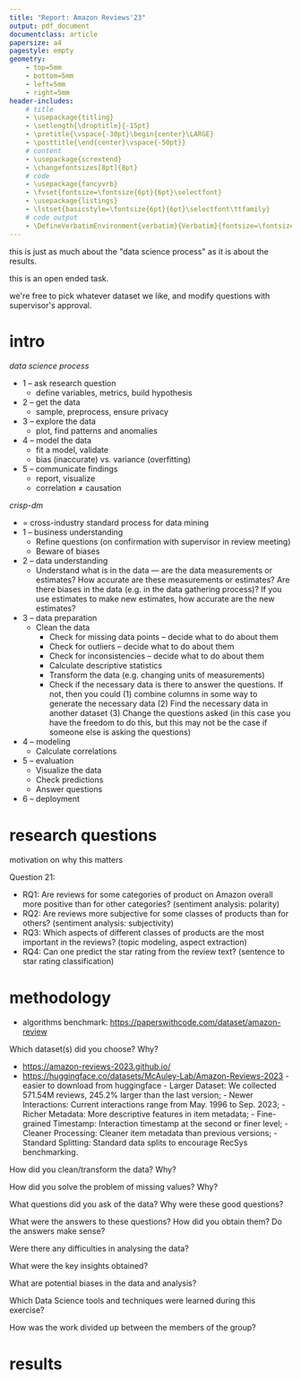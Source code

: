 ```yaml
---
title: "Report: Amazon Reviews'23"
output: pdf_document
documentclass: article
papersize: a4
pagestyle: empty
geometry:
    - top=5mm
    - bottom=5mm
    - left=5mm
    - right=5mm
header-includes:
    # title
    - \usepackage{titling}
    - \setlength{\droptitle}{-15pt}
    - \pretitle{\vspace{-30pt}\begin{center}\LARGE}
    - \posttitle{\end{center}\vspace{-50pt}}    
    # content
    - \usepackage{scrextend}
    - \changefontsizes[8pt]{8pt}
    # code
    - \usepackage{fancyvrb}
    - \fvset{fontsize=\fontsize{6pt}{6pt}\selectfont}
    - \usepackage{listings}
    - \lstset{basicstyle=\fontsize{6pt}{6pt}\selectfont\ttfamily}
    # code output
    - \DefineVerbatimEnvironment{verbatim}{Verbatim}{fontsize=\fontsize{6pt}{6pt}}
---
```


<!-- 

https://tuwel.tuwien.ac.at/pluginfile.php/4247741/mod_resource/content/1/DOPP2024_Exercise2.pdf

deliverables:

- plan / review meeting document (1 page)
        - research questions
        - datasets planned to use
        - methodology to answer questions
        - division of work
- report (2 pages)
        - management summary document
        - main insights
- a single jupyter notebook
        - like a more verbose version of the report
- presentation (10min)

-->

this is just as much about the "data science process" as it is about the results.

this is an open ended task.

we're free to pick whatever dataset we like, and modify questions with supervisor's approval.

# intro

*data science process*

- 1 – ask research question
	- define variables, metrics, build hypothesis
- 2 – get the data
	- sample, preprocess, ensure privacy
- 3 – explore the data
	- plot, find patterns and anomalies
- 4 – model the data
	- fit a model, validate
	- bias (inaccurate) vs. variance (overfitting)
- 5 – communicate findings
	- report, visualize
	- correlation ≠ causation

*crisp-dm*

- = cross-industry standard process for data mining
- 1 – business understanding
	- Refine questions (on confirmation with supervisor in review meeting)
	- Beware of biases
- 2 – data understanding
	- Understand what is in the data — are the data measurements or estimates? How accurate are these measurements or estimates? Are there biases in the data (e.g. in the data gathering process)? If you use estimates to make new estimates, how accurate are the new estimates?
- 3 – data preparation
	- Clean the data
        - Check for missing data points – decide what to do about them
        - Check for outliers – decide what to do about them
        - Check for inconsistencies – decide what to do about them
        - Calculate descriptive statistics
        - Transform the data (e.g. changing units of measurements)
        - Check if the necessary data is there to answer the questions. If not, then you could (1) combine columns in some way to generate the necessary data (2) Find the necessary data in another dataset (3) Change the questions asked (in this case you have the freedom to do this, but this may not be the case if someone else is asking the questions)
- 4 – modeling
	- Calculate correlations
- 5 – evaluation
	- Visualize the data
	- Check predictions
	- Answer questions
- 6 – deployment

# research questions

motivation on why this matters

Question 21:

- RQ1: Are reviews for some categories of product on Amazon overall more positive than for other categories? (sentiment analysis: polarity)
- RQ2: Are reviews more subjective for some classes of products than for others? (sentiment analysis: subjectivity)
- RQ3: Which aspects of different classes of products are the most important in the reviews? (topic modeling, aspect extraction)
- RQ4: Can one predict the star rating from the review text? (sentence to star rating classification)

# methodology

- algorithms benchmark: https://paperswithcode.com/dataset/amazon-review

Which dataset(s) did you choose? Why?

- https://amazon-reviews-2023.github.io/
- https://huggingface.co/datasets/McAuley-Lab/Amazon-Reviews-2023
        - easier to download from huggingface
        - Larger Dataset: We collected 571.54M reviews, 245.2% larger than the last version;
        - Newer Interactions: Current interactions range from May. 1996 to Sep. 2023;
        - Richer Metadata: More descriptive features in item metadata;
        - Fine-grained Timestamp: Interaction timestamp at the second or finer level;
        - Cleaner Processing: Cleaner item metadata than previous versions;
        - Standard Splitting: Standard data splits to encourage RecSys benchmarking.

How did you clean/transform the data? Why?

How did you solve the problem of missing values? Why?

What questions did you ask of the data? Why were these good questions?

What were the answers to these questions? How did you obtain them? Do the answers make sense?

Were there any difficulties in analysing the data?

What were the key insights obtained?

What are potential biases in the data and analysis?

Which Data Science tools and techniques were learned during this exercise?

How was the work divided up between the members of the group?

# results
